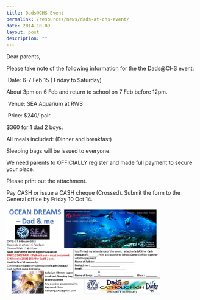 ```yaml
---
title: Dads@CHS Event
permalink: /resources/news/dads-at-chs-event/
date: 2014-10-09
layout: post
description: ""
---
```

Dear parents,

Please take note of the following information for the the Dads@CHS event:

 Date: 6-7 Feb 15 ( Friday to Saturday)

About 3pm on 6 Feb and return to school on 7 Feb before 12pm.

 Venue: SEA Aquarium at RWS

 Price: $240/ pair

$360 for 1 dad 2 boys.

All meals included: (Dinner and breakfast)

Sleeping bags will be issued to everyone.

We need parents to OFFICIALLY register and made full payment to secure your place.

Please print out the attachment.

Pay CASH or issue a CASH cheque (Crossed). Submit the form to the General office by Friday 10 Oct 14.

<img src="/images/pn82.png" style="width:80%">